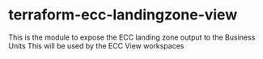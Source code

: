 # terraform-ecc-landingzone-view

This is the module to expose the ECC landing zone output to the Business Units
This will be used by the ECC View workspaces
